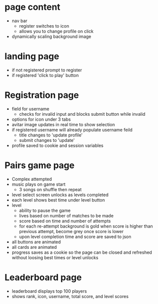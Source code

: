 # page content
- nav bar
    - register switches to icon
    - allows you to change profile on click
- dynamically scaling background image

# landing page
- if not registered prompt to register
- if registered 'click to play' button

# Registration page
- field for username
    - checks for invalid input and blocks submit button while invalid
- options for icon under 3 tabs
- avitar image updates in real time to show selection
- if registered username will already populate username feild
    - title changes to 'update profile'
    - submit changes to 'update'
- profile saved to cookie and session variables

# Pairs game page
- Complex attempted
- music plays on game start
    - 3 songs on shuffle then repeat
- level select screen unlocks as levels completed
- each level shows best time under level button
- level
    - ability to pause the game
    - lives based on number of matches to be made
    - score based on time and number of attempts
    - for each re-attempt background is gold when score is higher than previous attempt, become grey once score is lower
    - upon level completion time and score are saved to json
- all buttons are animated
- all cards are animated
- progress saves as a cookie so the page can be closed and refreshed without loosing best times or level unlocks 

# Leaderboard page
- leaderboard displays top 100 players
- shows rank, icon, username, total score, and level scores
